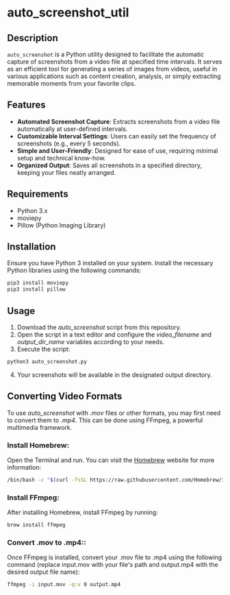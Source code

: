 # auto_screenshot_util

## Description
`auto_screenshot` is a Python utility designed to facilitate the automatic capture of screenshots from a video file at specified time intervals. It serves as an efficient tool for generating a series of images from videos, useful in various applications such as content creation, analysis, or simply extracting memorable moments from your favorite clips.

## Features
- **Automated Screenshot Capture**: Extracts screenshots from a video file automatically at user-defined intervals.
- **Customizable Interval Settings**: Users can easily set the frequency of screenshots (e.g., every 5 seconds).
- **Simple and User-Friendly**: Designed for ease of use, requiring minimal setup and technical know-how.
- **Organized Output**: Saves all screenshots in a specified directory, keeping your files neatly arranged.

## Requirements
- Python 3.x
- moviepy
- Pillow (Python Imaging Library)

## Installation
Ensure you have Python 3 installed on your system. Install the necessary Python libraries using the following commands:

```bash
pip3 install moviepy
pip3 install pillow
```

## Usage
1. Download the *auto_screenshot* script from this repository.
2. Open the script in a text editor and configure the *video_filename* and *output_dir_name* variables according to your needs.
3. Execute the script:
``` bash
python3 auto_screenshot.py
```
4. Your screenshots will be available in the designated output directory.

## Converting Video Formats

To use *auto_screenshot* with *.mov* files or other formats, you may first need to convert them to *.mp4*. This can be done using FFmpeg, a powerful multimedia framework.

### Install Homebrew:
Open the Terminal and run. You can visit the [Homebrew](https://brew.sh/) website for more information:
```bash
/bin/bash -c "$(curl -fsSL https://raw.githubusercontent.com/Homebrew/install/HEAD/install.sh)"
```

### Install FFmpeg:
After installing Homebrew, install FFmpeg by running:
```bash
brew install ffmpeg
```

### Convert .mov to .mp4::
Once FFmpeg is installed, convert your .mov file to .mp4 using the following command (replace input.mov with your file's path and output.mp4 with the desired output file name):
```bash
ffmpeg -i input.mov -q:v 0 output.mp4
```
